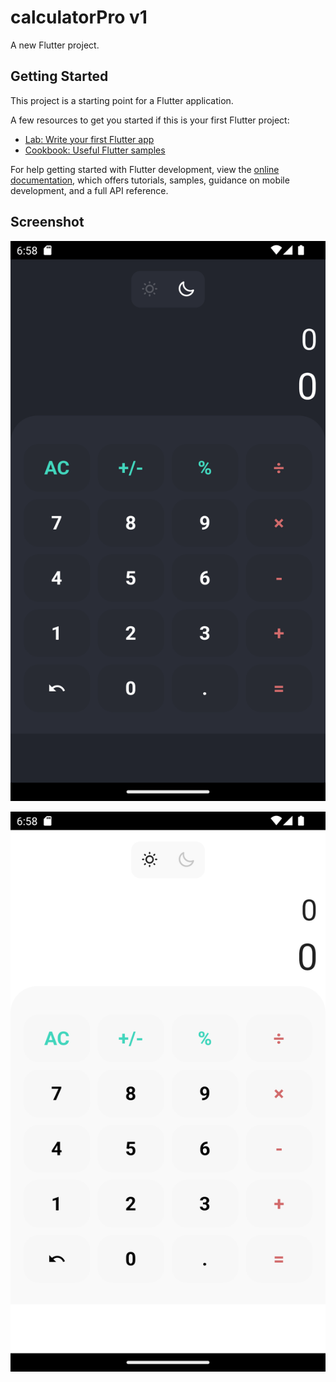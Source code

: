 # calculatorPro v1

A new Flutter project.

## Getting Started

This project is a starting point for a Flutter application.

A few resources to get you started if this is your first Flutter project:

- [Lab: Write your first Flutter app](https://docs.flutter.dev/get-started/codelab)
- [Cookbook: Useful Flutter samples](https://docs.flutter.dev/cookbook)

For help getting started with Flutter development, view the
[online documentation](https://docs.flutter.dev/), which offers tutorials,
samples, guidance on mobile development, and a full API reference.

## Screenshot

![Application Screenshot](https://raw.githubusercontent.com/rafetcan/calculatorPro/master/screen/black.png)

![Application Screenshot](https://raw.githubusercontent.com/rafetcan/calculatorPro/master/screen/white.png)
